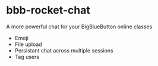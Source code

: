 # bbb-rocket-chat

A more powerful chat for your BigBlueButton online classes
- Emoji
- File upload
- Persistant chat across multiple sessions 
- Tag users
